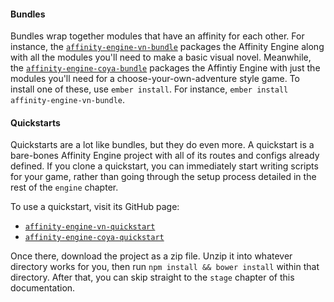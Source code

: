#### Bundles

Bundles wrap together modules that have an affinity for each other. For instance, the [`affinity-engine-vn-bundle`](https://github.com/affinity-engineaffinity-engine-vn-bundle) packages the Affinity Engine along with all the modules you'll need to make a basic visual novel. Meanwhile, the [`affinity-engine-coya-bundle`](https://github.com/affinity-engineaffinity-engine-coya-bundle) packages the Affintiy Engine with just the modules you'll need for a choose-your-own-adventure style game. To install one of these, use `ember install`. For instance, `ember install affinity-engine-vn-bundle`.

#### Quickstarts

Quickstarts are a lot like bundles, but they do even more. A quickstart is a bare-bones Affinity Engine project with all of its routes and configs already defined. If you clone a quickstart, you can immediately start writing scripts for your game, rather than going through the setup process detailed in the rest of the `engine` chapter.

To use a quickstart, visit its GitHub page:

* [`affinity-engine-vn-quickstart`](https://github.com/affinity-engineaffinity-engine-vn-quickstart)
* [`affinity-engine-coya-quickstart`](https://github.com/affinity-engineaffinity-engine-coya-quickstart)

Once there, download the project as a zip file. Unzip it into whatever directory works for you, then run `npm install && bower install` within that directory. After that, you can skip straight to the `stage` chapter of this documentation.

